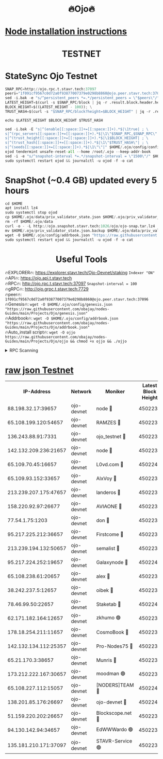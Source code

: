 <h1 align="center"> 🔥Ojo🔥</h1>

[Node installation instructions](https://github.com/obajay/nodes-Guides/tree/main/Projects/Ojo)
=

<h1 align="center"> TESTNET</h1>

# StateSync Ojo Testnet
```python
SNAP_RPC=http://ojo.rpc.t.stavr.tech:37097
peers="1f091cf9567c0d72a0f93877007379e0298b8860@ojo.peer.stavr.tech:37096"
sed -i.bak -e "s/^persistent_peers *=.*/persistent_peers = \"$peers\"/" $HOME/.ojo/config/config.toml
LATEST_HEIGHT=$(curl -s $SNAP_RPC/block | jq -r .result.block.header.height); \
BLOCK_HEIGHT=$((LATEST_HEIGHT - 100)); \
TRUST_HASH=$(curl -s "$SNAP_RPC/block?height=$BLOCK_HEIGHT" | jq -r .result.block_id.hash)

echo $LATEST_HEIGHT $BLOCK_HEIGHT $TRUST_HASH

sed -i.bak -E "s|^(enable[[:space:]]+=[[:space:]]+).*$|\1true| ; \
s|^(rpc_servers[[:space:]]+=[[:space:]]+).*$|\1\"$SNAP_RPC,$SNAP_RPC\"| ; \
s|^(trust_height[[:space:]]+=[[:space:]]+).*$|\1$BLOCK_HEIGHT| ; \
s|^(trust_hash[[:space:]]+=[[:space:]]+).*$|\1\"$TRUST_HASH\"| ; \
s|^(seeds[[:space:]]+=[[:space:]]+).*$|\1\"\"|" $HOME/.ojo/config/config.toml
ojod tendermint unsafe-reset-all --home /root/.ojo --keep-addr-book
sed -i -e "s/^snapshot-interval *=.*/snapshot-interval = \"1500\"/" $HOME/.ojo/config/app.toml
sudo systemctl restart ojod && journalctl -u ojod -f -o cat
```
# SnapShot (~0.4 GB) updated every 5 hours
```python
cd $HOME
apt install lz4
sudo systemctl stop ojod
cp $HOME/.ojo/data/priv_validator_state.json $HOME/.ojo/priv_validator_state.json.backup
rm -rf $HOME/.ojo/data
curl -o - -L http://ojo.snapshot.stavr.tech:1026/ojo/ojo-snap.tar.lz4 | lz4 -c -d - | tar -x -C $HOME/.ojo --strip-components 2
mv $HOME/.ojo/priv_validator_state.json.backup $HOME/.ojo/data/priv_validator_state.json
wget -O $HOME/.ojo/config/addrbook.json "https://raw.githubusercontent.com/obajay/nodes-Guides/main/Projects/Ojo/addrbook.json"
sudo systemctl restart ojod && journalctl -u ojod -f -o cat
```
 <h1 align="center"> Useful Tools</h1>

🔥EXPLORER🔥:        https://explorer.stavr.tech/Ojo-Devnet/staking        `Indexer "ON"` \
🔥API🔥:                     https://ojo.api.t.stavr.tech \
🔥RPC🔥:                    http://ojo.rpc.t.stavr.tech:37097              `Snapshot-interval = 100` \
🔥gRPC🔥:                  http://ojo.grpc.t.stavr.tech:7729 \
🔥peer🔥:                   `1f091cf9567c0d72a0f93877007379e0298b8860@ojo.peer.stavr.tech:37096` \
🔥Genesis🔥:    ```wget -O $HOME/.ojo/config/genesis.json "https://raw.githubusercontent.com/obajay/nodes-Guides/main/Projects/Ojo/genesis.json"``` \
🔥Addrbook🔥:    ```wget -O $HOME/.ojo/config/addrbook.json "https://raw.githubusercontent.com/obajay/nodes-Guides/main/Projects/Ojo/addrbook.json"``` \
🔥Auto_install script🔥: ```wget -O ojjo https://raw.githubusercontent.com/obajay/nodes-Guides/main/Projects/Ojo/ojjo && chmod +x ojjo && ./ojjo```


<details>
<summary>RPC Scanning</summary>

<h2 align="center"> We scan nodes in real time every 4 hours. And we provide the final result of RPC endpoints.
We cannot influence the operation of these nodes in any way. </h2>


```python
If Voting Power is higher than 0 --> then the Node is a validator of the network and may be subject to attack and be a potential threat to the chain.
```
```python
We marked such validators with a red symbol
```

</details>

[raw json Testnet](https://rpc-check.ojot.stavr.tech/ojot/rpc-ojot-result.json)
=


<table><tr><th>IP-Address</th><th>Network</th><th>Moniker</th><th>Latest Block Height</th><th>Earliest Block Height</th><th>Catching Up</th><th>Tx Index</th><th>Voting Power</th><th>Scan Time</th></tr><tr><td>88.198.32.17:39657</td><td>ojo-devnet</td><td>node 🔴</td><td>4502239</td><td>300001</td><td>False</td><td>on</td><td>65654</td><td>2023-12-15T13:06:37.474095476UTC</td></tr><tr><td>65.108.199.120:54657</td><td>ojo-devnet</td><td>RAMZES 🔴</td><td>4502234</td><td>306156</td><td>False</td><td>on</td><td>15420</td><td>2023-12-15T13:06:05.426183416UTC</td></tr><tr><td>136.243.88.91:7331</td><td>ojo-devnet</td><td>ojo_testnet 🔴</td><td>4502235</td><td>308845</td><td>False</td><td>on</td><td>1000</td><td>2023-12-15T13:06:12.719364724UTC</td></tr><tr><td>142.132.209.236:21657</td><td>ojo-devnet</td><td>node 🔴</td><td>4502238</td><td>350001</td><td>False</td><td>on</td><td>1999</td><td>2023-12-15T13:06:33.498417010UTC</td></tr><tr><td>65.109.70.45:16657</td><td>ojo-devnet</td><td>L0vd.com 🔴</td><td>4502240</td><td>695918</td><td>False</td><td>off</td><td>998</td><td>2023-12-15T13:06:43.232192681UTC</td></tr><tr><td>65.109.93.152:33657</td><td>ojo-devnet</td><td>AlxVoy 🔴</td><td>4502238</td><td>2319801</td><td>False</td><td>on</td><td>4536782</td><td>2023-12-15T13:06:33.209834881UTC</td></tr><tr><td>213.239.207.175:47657</td><td>ojo-devnet</td><td>landeros 🔴</td><td>4502238</td><td>2714001</td><td>False</td><td>off</td><td>11083</td><td>2023-12-15T13:06:28.083564603UTC</td></tr><tr><td>158.220.92.97:26677</td><td>ojo-devnet</td><td>AVIAONE 🔴</td><td>4502237</td><td>2754001</td><td>False</td><td>on</td><td>13867</td><td>2023-12-15T13:06:25.799707554UTC</td></tr><tr><td>77.54.1.75:1203</td><td>ojo-devnet</td><td>don 🔴</td><td>4502239</td><td>2906401</td><td>False</td><td>on</td><td>10</td><td>2023-12-15T13:06:37.121736870UTC</td></tr><tr><td>95.217.225.212:36657</td><td>ojo-devnet</td><td>Firstcome 🔴</td><td>4502235</td><td>2985946</td><td>False</td><td>on</td><td>13566</td><td>2023-12-15T13:06:12.461739456UTC</td></tr><tr><td>213.239.194.132:50657</td><td>ojo-devnet</td><td>semalist 🔴</td><td>4502234</td><td>3223522</td><td>False</td><td>on</td><td>19037</td><td>2023-12-15T13:06:05.671770463UTC</td></tr><tr><td>95.217.224.252:19657</td><td>ojo-devnet</td><td>Galaxynode 🔴</td><td>4502240</td><td>3685492</td><td>False</td><td>on</td><td>11888</td><td>2023-12-15T13:06:40.153763334UTC</td></tr><tr><td>65.108.238.61:20657</td><td>ojo-devnet</td><td>alex 🔴</td><td>4502233</td><td>4158001</td><td>False</td><td>on</td><td>11359</td><td>2023-12-15T13:06:05.089191034UTC</td></tr><tr><td>38.242.237.5:12657</td><td>ojo-devnet</td><td>oibek 🔴</td><td>4502234</td><td>4196001</td><td>False</td><td>off</td><td>1023</td><td>2023-12-15T13:06:06.550429418UTC</td></tr><tr><td>78.46.99.50:22657</td><td>ojo-devnet</td><td>Staketab 🔴</td><td>4502240</td><td>4254801</td><td>False</td><td>on</td><td>1276</td><td>2023-12-15T13:06:43.480317358UTC</td></tr><tr><td>62.171.182.164:12657</td><td>ojo-devnet</td><td>zkhumo 🟢</td><td>4502238</td><td>4384001</td><td>False</td><td>off</td><td>0</td><td>2023-12-15T13:06:33.965511642UTC</td></tr><tr><td>178.18.254.211:11657</td><td>ojo-devnet</td><td>CosmoBook 🔴</td><td>4502239</td><td>4392001</td><td>False</td><td>off</td><td>1068</td><td>2023-12-15T13:06:36.522075013UTC</td></tr><tr><td>142.132.134.112:25357</td><td>ojo-devnet</td><td>Pro-Nodes75 🔴</td><td>4502234</td><td>4402234</td><td>False</td><td>on</td><td>24651</td><td>2023-12-15T13:06:09.703513955UTC</td></tr><tr><td>65.21.170.3:38657</td><td>ojo-devnet</td><td>Munris 🔴</td><td>4502235</td><td>4402235</td><td>False</td><td>off</td><td>20123</td><td>2023-12-15T13:06:12.104316966UTC</td></tr><tr><td>173.212.222.167:30657</td><td>ojo-devnet</td><td>moodman 🟢</td><td>4502236</td><td>4402236</td><td>False</td><td>off</td><td>0</td><td>2023-12-15T13:06:21.283960102UTC</td></tr><tr><td>65.108.227.112:15057</td><td>ojo-devnet</td><td>[NODERS]TEAM 🔴</td><td>4502240</td><td>4402240</td><td>False</td><td>off</td><td>9999</td><td>2023-12-15T13:06:40.557061261UTC</td></tr><tr><td>138.201.85.176:26697</td><td>ojo-devnet</td><td>ojo-devnet 🔴</td><td>4502240</td><td>4402240</td><td>False</td><td>on</td><td>1000024000</td><td>2023-12-15T13:06:42.867793830UTC</td></tr><tr><td>51.159.220.202:26657</td><td>ojo-devnet</td><td>Blockscope.net 🔴</td><td>4502233</td><td>4425001</td><td>False</td><td>on</td><td>981</td><td>2023-12-15T13:06:04.744097602UTC</td></tr><tr><td>94.130.142.94:34657</td><td>ojo-devnet</td><td>EdWWWardo 🟢</td><td>4502238</td><td>4438946</td><td>False</td><td>on</td><td>0</td><td>2023-12-15T13:06:30.749293075UTC</td></tr><tr><td>135.181.210.171:37097</td><td>ojo-devnet</td><td>STAVR-Service 🟢</td><td>4502234</td><td>4499501</td><td>False</td><td>on</td><td>0</td><td>2023-12-15T13:06:07.310562622UTC</td></tr></table>